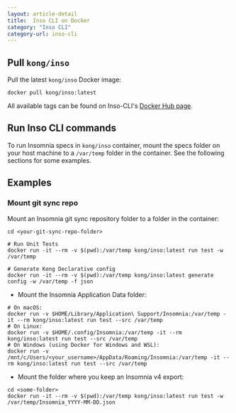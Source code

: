 ```yaml
---
layout: article-detail
title:  Inso CLI on Docker
category: "Inso CLI"
category-url: inso-cli
---
```


## Pull `kong/inso`

Pull the latest `kong/inso` Docker image:

```shell
docker pull kong/inso:latest
```

All available tags can be found on Inso-CLI's [Docker Hub page](https://hub.docker.com/r/kong/inso/tags).

## Run Inso CLI commands

To run Insomnia specs in `kong/inso` container, mount the specs folder on your host machine to a `/var/temp` folder in the container. See the following sections for some examples.

## Examples

### Mount git sync repo

Mount an Insomnia git sync repository folder to a folder in the container:

```shell
cd <your-git-sync-repo-folder>

# Run Unit Tests
docker run -it --rm -v $(pwd):/var/temp kong/inso:latest run test -w /var/temp

# Generate Kong Declarative config
docker run -it --rm -v $(pwd):/var/temp kong/inso:latest generate config -w /var/temp -f json
```

- Mount the Insomnia Application Data folder:

```shell
# On macOS:
docker run -v $HOME/Library/Application\ Support/Insomnia:/var/temp -it --rm kong/inso:latest run test --src /var/temp
# On Linux:
docker run -v $HOME/.config/Insomnia:/var/temp -it --rm kong/inso:latest run test --src /var/temp
# On Windows (using Docker for Windows and WSL):
docker run -v /mnt/c/Users/<your_username>/AppData/Roaming/Insomnia:/var/temp -it --rm kong/inso:latest run test --src /var/temp
```

- Mount the folder where you keep an Insomnia v4 export:

```shell
cd <some-folder>
docker run -it --rm -v $(pwd):/var/temp kong/inso:latest run test -w /var/temp/Insomnia_YYYY-MM-DD.json
```
